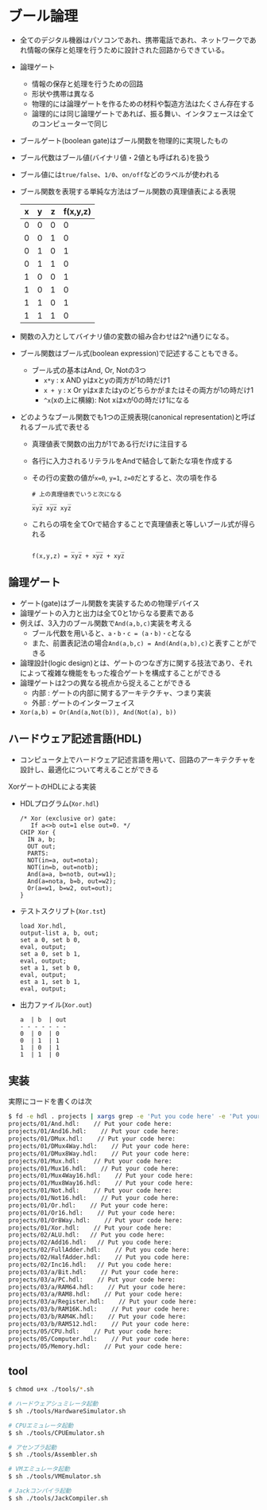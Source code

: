 # ブール論理
- 全てのデジタル機器はパソコンであれ、携帯電話であれ、ネットワークであれ情報の保存と処理を行うために設計された回路からできている。
- 論理ゲート
  - 情報の保存と処理を行うための回路
  - 形状や携帯は異なる
  - 物理的には論理ゲートを作るための材料や製造方法はたくさん存在する
  - 論理的には同じ論理ゲートであれば、振る舞い、インタフェースは全てのコンピューターで同じ
- ブールゲート(boolean gate)はブール関数を物理的に実現したもの
- ブール代数はブール値(バイナリ値・2値とも呼ばれる)を扱う
- ブール値には`true/false`、`1/0`、`on/off`などのラベルが使われる
- ブール関数を表現する単純な方法はブール関数の真理値表による表現

    | x | y | z | f(x,y,z) |
    |---|---|---|----------|
    | 0 | 0 | 0 | 0        |
    | 0 | 0 | 1 | 0        |
    | 0 | 1 | 0 | 1        |
    | 0 | 1 | 1 | 0        |
    | 1 | 0 | 0 | 1        |
    | 1 | 0 | 1 | 0        |
    | 1 | 1 | 0 | 1        |
    | 1 | 1 | 1 | 0        |

- 関数の入力としてバイナリ値の変数の組み合わせは2^n通りになる。
- ブール関数はブール式(boolean expression)で記述することもできる。
  - ブール式の基本はAnd, Or, Notの3つ
    - `x*y` : x AND yはxとyの両方が1の時だけ1
    - `x + y` : x Or yはxまたはyのどちらかがまたはその両方が1の時だけ1
    - `^x`(xの上に横線): Not xはxが0の時だけ1になる
- どのようなブール関数でも1つの正規表現(canonical representation)と呼ばれるブール式で表せる
  - 真理値表で関数の出力が1である行だけに注目する
  - 各行に入力されるリテラルをAndで結合して新たな項を作成する
  - その行の変数の値が`x=0`, `y=1`, `z=0`だとすると、次の項を作る

      ```
      # 上の真理値表でいうと次になる
      _ _  __   _
      xyz xyz xyz
      ```

  - これらの項を全てOrで結合することで真理値表と等しいブール式が得られる

      ```
                 _ _    __     _
      f(x,y,z) = xyz + xyz + xyz
      ```

## 論理ゲート
- ゲート(gate)はブール関数を実装するための物理デバイス
- 論理ゲートの入力と出力は全て0と1からなる要素である
- 例えば、3入力のブール関数で`And(a,b,c)`実装を考える
  - ブール代数を用いると、`a・b・c = (a・b)・c`となる
  - また、前置表記法の場合`And(a,b,c) = And(And(a,b),c)`と表すことができる
- 論理設計(logic design)とは、ゲートのつなぎ方に関する技法であり、それによって複雑な機能をもった複合ゲートを構成することができる
- 論理ゲートは2つの異なる視点から捉えることができる
  - 内部 : ゲートの内部に関するアーキテクチャ、つまり実装
  - 外部 : ゲートのインターフェイス
- `Xor(a,b) = Or(And(a,Not(b)), And(Not(a), b))`

## ハードウェア記述言語(HDL)
- コンピュータ上でハードウェア記述言語を用いて、回路のアーキテクチャを設計し、最適化について考えることができる

XorゲートのHDLによる実装

  - HDLプログラム(`Xor.hdl`)

      ```
      /* Xor (exclusive or) gate:
         If a<>b out=1 else out=0. */
      CHIP Xor {
        IN a, b;
        OUT out;
        PARTS:
        NOT(in=a, out=nota);
        NOT(in=b, out=notb);
        And(a=a, b=notb, out=w1);
        And(a=nota, b=b, out=w2);
        Or(a=w1, b=w2, out=out);
      }
      ```

  - テストスクリプト(`Xor.tst`)

      ```
      load Xor.hdl,
      output-list a, b, out;
      set a 0, set b 0,
      eval, output;
      set a 0, set b 1,
      eval, output;
      set a 1, set b 0,
      eval, output;
      est a 1, set b 1,
      eval, output;
      ```

  - 出力ファイル(`Xor.out`)

      ```
      a  | b  | out
      - - - - - - -
      0  | 0  | 0
      0  | 1  | 1
      1  | 0  | 1
      1  | 1  | 0
      ```

## 実装
実際にコードを書くのは次
```bash
$ fd -e hdl . projects | xargs grep -e 'Put you code here' -e 'Put your code here'
projects/01/And.hdl:    // Put your code here:
projects/01/And16.hdl:    // Put your code here:
projects/01/DMux.hdl:    // Put your code here:
projects/01/DMux4Way.hdl:    // Put your code here:
projects/01/DMux8Way.hdl:    // Put your code here:
projects/01/Mux.hdl:    // Put your code here:
projects/01/Mux16.hdl:    // Put your code here:
projects/01/Mux4Way16.hdl:    // Put your code here:
projects/01/Mux8Way16.hdl:    // Put your code here:
projects/01/Not.hdl:    // Put your code here:
projects/01/Not16.hdl:    // Put your code here:
projects/01/Or.hdl:    // Put your code here:
projects/01/Or16.hdl:    // Put your code here:
projects/01/Or8Way.hdl:    // Put your code here:
projects/01/Xor.hdl:    // Put your code here:
projects/02/ALU.hdl:   // Put you code here:
projects/02/Add16.hdl:   // Put you code here:
projects/02/FullAdder.hdl:    // Put you code here:
projects/02/HalfAdder.hdl:    // Put you code here:
projects/02/Inc16.hdl:   // Put you code here:
projects/03/a/Bit.hdl:    // Put your code here:
projects/03/a/PC.hdl:    // Put your code here:
projects/03/a/RAM64.hdl:    // Put your code here:
projects/03/a/RAM8.hdl:    // Put your code here:
projects/03/a/Register.hdl:    // Put your code here:
projects/03/b/RAM16K.hdl:    // Put your code here:
projects/03/b/RAM4K.hdl:    // Put your code here:
projects/03/b/RAM512.hdl:    // Put your code here:
projects/05/CPU.hdl:    // Put your code here:
projects/05/Computer.hdl:    // Put your code here:
projects/05/Memory.hdl:    // Put your code here:
```

## tool
```bash
$ chmod u+x ./tools/*.sh

# ハードウェアシュミレータ起動
$ sh ./tools/HardwareSimulator.sh

# CPUエミュレータ起動
$ sh ./tools/CPUEmulator.sh

# アセンブラ起動
$ sh ./tools/Assembler.sh

# VMエミュレータ起動
$ sh ./tools/VMEmulator.sh

# Jackコンパイラ起動
$ sh ./tools/JackCompiler.sh
```

